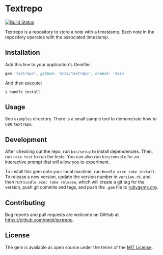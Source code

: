 # Textrepo

[![Build Status](https://travis-ci.org/mnbi/textrepo.svg?branch=main)](https://travis-ci.org/mnbi/textrepo)

Textrepo is a repository to store a note with a timestamp.  Each note
in the repository operates with the associated timestamp.

## Installation

Add this line to your application's Gemfile:

```ruby
gem 'textrepo', github: 'mnbi/textrepo', branch: 'main'
```

And then execute:

    $ bundle install

## Usage

See `examples` directory.  There is a small sample tool to demonstrate
how to use `textrepo`.

## Development

After checking out the repo, run `bin/setup` to install dependencies. Then, run `rake test` to run the tests. You can also run `bin/console` for an interactive prompt that will allow you to experiment.

To install this gem onto your local machine, run `bundle exec rake install`. To release a new version, update the version number in `version.rb`, and then run `bundle exec rake release`, which will create a git tag for the version, push git commits and tags, and push the `.gem` file to [rubygems.org](https://rubygems.org).

## Contributing

Bug reports and pull requests are welcome on GitHub at https://github.com/mnbi/textrepo.


## License

The gem is available as open source under the terms of the [MIT License](https://opensource.org/licenses/MIT).
